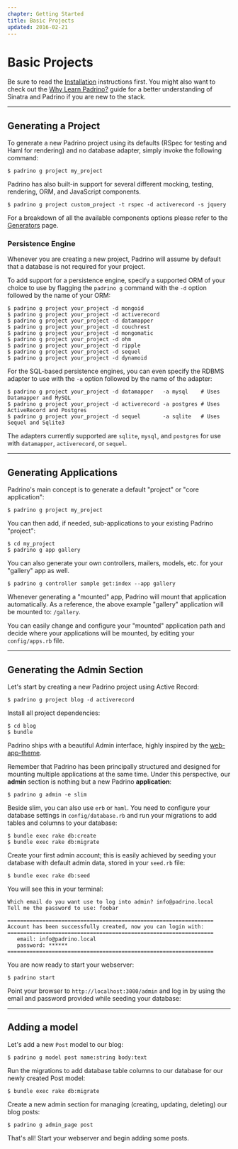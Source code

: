 ```yaml
---
chapter: Getting Started
title: Basic Projects
updated: 2016-02-21
---
```


# Basic Projects

Be sure to read the [Installation](/guides/getting-started/installation "Installation")
instructions first. You might also want to check out the
[Why Learn Padrino?](/guides/introduction/why-learn-padrino "Why Learn Padrino?") guide for a better
understanding of Sinatra and Padrino if you are new to the stack.

--------------------------------------------------------------------------------

## Generating a Project

To generate a new Padrino project using its defaults (RSpec for testing and Haml
for rendering) and no database adapter, simply invoke the following command:

```shell
$ padrino g project my_project
```

Padrino has also built-in support for several different mocking, testing,
rendering, ORM, and JavaScript components.

```shell
$ padrino g project custom_project -t rspec -d activerecord -s jquery
```

For a breakdown of all the available components options please refer to the
[Generators](/guides/generators/overview "Generators") page.

### Persistence Engine

Whenever you are creating a new project, Padrino will assume by default that a
database is not required for your project.

To add support for a persistence engine, specify a supported ORM of your choice
to use by flagging the `padrino g` command with the `-d` option followed by the
name of your ORM:

```shell
$ padrino g project your_project -d mongoid
$ padrino g project your_project -d activerecord
$ padrino g project your_project -d datamapper
$ padrino g project your_project -d couchrest
$ padrino g project your_project -d mongomatic
$ padrino g project your_project -d ohm
$ padrino g project your_project -d ripple
$ padrino g project your_project -d sequel
$ padrino g project your_project -d dynamoid
```

For the SQL-based persistence engines, you can even specify the RDBMS adapter to
use with the `-a` option followed by the name of the adapter:

```shell
$ padrino g project your_project -d datamapper   -a mysql    # Uses Datamapper and MySQL
$ padrino g project your_project -d activerecord -a postgres # Uses ActiveRecord and Postgres
$ padrino g project your_project -d sequel       -a sqlite   # Uses Sequel and Sqlite3
```

The adapters currently supported are `sqlite`, `mysql`, and `postgres` for use
with `datamapper`, `activerecord`, or `sequel`.

--------------------------------------------------------------------------------

## Generating Applications

Padrino's main concept is to generate a default "project" or "core application":

```shell
$ padrino g project my_project
```

You can then add, if needed, sub-applications to your existing Padrino
"project":

```shell
$ cd my_project
$ padrino g app gallery
```

You can also generate your own controllers, mailers, models, etc. for your
"gallery" app as well.

```shell
$ padrino g controller sample get:index --app gallery
```

Whenever generating a "mounted" app, Padrino will mount that application
automatically. As a reference, the above example "gallery" application will be
mounted to: `/gallery`.

You can easily change and configure your "mounted" application path and decide
where your applications will be mounted, by editing your `config/apps.rb` file.

--------------------------------------------------------------------------------

## Generating the Admin Section

Let's start by creating a new Padrino project using Active Record:

```shell
$ padrino g project blog -d activerecord
```

Install all project dependencies:

```shell
$ cd blog
$ bundle
```

Padrino ships with a beautiful Admin interface, highly inspired by the
[web-app-theme](http://github.com/pilu/web-app-theme "web-app-theme").

Remember that Padrino has been principally structured and designed for mounting
multiple applications at the same time. Under this perspective, our **admin**
section is nothing but a new Padrino **application**:

```shell
$ padrino g admin -e slim
```

Beside slim, you can also use `erb` or `haml`. You need to configure your database
settings in `config/database.rb` and run your migrations to add tables
and columns to your database:

```shell
$ bundle exec rake db:create
$ bundle exec rake db:migrate
```

Create your first admin account; this is easily achieved by seeding your
database with default admin data, stored in your `seed.rb` file:

```shell
$ bundle exec rake db:seed
```

You will see this in your terminal:

```shell
Which email do you want use to log into admin? info@padrino.local
Tell me the password to use: foobar

=================================================================
Account has been successfully created, now you can login with:
=================================================================
   email: info@padrino.local
   password: ******
=================================================================
```

You are now ready to start your webserver:

```shell
$ padrino start
```

Point your browser to `http://localhost:3000/admin` and log in by using the
email and password provided while seeding your database:

--------------------------------------------------------------------------------

## Adding a model

Let's add a new `Post` model to our blog:

```shell
$ padrino g model post name:string body:text
```

Run the migrations to add database table columns to our database for our newly
created Post model:

```shell
$ bundle exec rake db:migrate
```

Create a new admin section for managing (creating, updating, deleting) our blog
posts:

```shell
$ padrino g admin_page post
```

That's all! Start your webserver and begin adding some posts.
